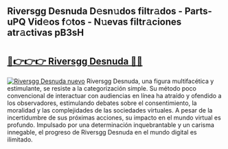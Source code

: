 ## Riversgg Desnuda D𝚎sn𝚞dos filtr𝚊dos - Parts-uPQ Vid𝚎os f𝚘tos - N𝚞evas filtr𝚊ciones atr𝚊ctivas pB3sH

# <h2><a href="http://mbam3vw.tromn.icu/?c=Riversgg+Desnuda">🔗👉👉👉 Riversgg Desnuda 🔗🔗</a></h2>

[![Riversgg Desnuda nuevo](https://i.imgur.com/pEAQMta.gif)](http://mbam3vw.tromn.icu/?c=Riversgg+Desnuda)
Riversgg Desnuda, una figura multifacética y estimulante, se resiste a la categorización simple. Su método poco convencional de interactuar con audiencias en línea ha atraído y ofendido a los observadores, estimulando debates sobre el consentimiento, la moralidad y las complejidades de las sociedades virtuales. A pesar de la incertidumbre de sus próximas acciones, su impacto en el mundo virtual es profundo. Impulsado por una determinación inquebrantable y un carisma innegable, el progreso de Riversgg Desnuda en el mundo digital es ilimitado.
